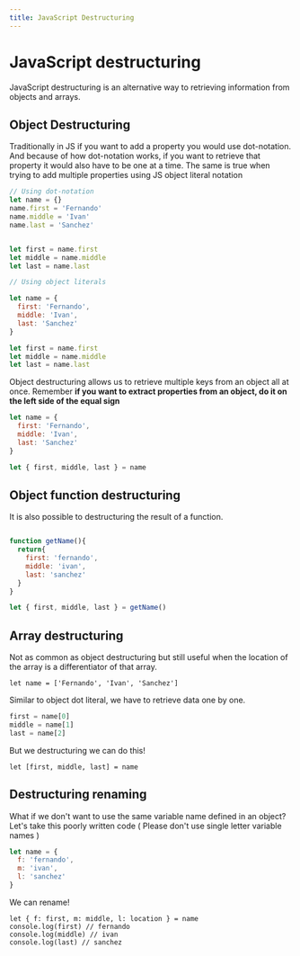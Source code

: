 ```yaml
---
title: JavaScript Destructuring
---
```


# JavaScript destructuring

JavaScript destructuring is an alternative way to retrieving information from objects and arrays.

## Object Destructuring

Traditionally in JS if you want to add a property you would use dot-notation. And because of how dot-notation works, if you want to retrieve that property it would also have to be one at a time. The same is true when trying to add multiple properties using JS object literal notation

```js
// Using dot-notation
let name = {}
name.first = 'Fernando'
name.middle = 'Ivan'
name.last = 'Sanchez'


let first = name.first
let middle = name.middle
let last = name.last

```

```js
// Using object literals

let name = {
  first: 'Fernando',
  middle: 'Ivan',
  last: 'Sanchez'
}

let first = name.first
let middle = name.middle
let last = name.last

```

Object destructuring allows us to retrieve multiple keys from an object all at once. Remember **if you want to extract properties from an object, do it on the left side of the equal sign**

```js
let name = {
  first: 'Fernando',
  middle: 'Ivan',
  last: 'Sanchez'
}

let { first, middle, last } = name
```

## Object function destructuring

It is also possible to destructuring the result of a function.

```js

function getName(){
  return{
    first: 'fernando',
    middle: 'ivan',
    last: 'sanchez'
  }
}

let { first, middle, last } = getName()
```

## Array destructuring

Not as common as object destructuring but still useful when the location of the array is a differentiator of that array.

`let name = ['Fernando', 'Ivan', 'Sanchez']`

Similar to object dot literal, we have to retrieve data one by one.

```js
first = name[0]
middle = name[1]
last = name[2]
```

But we destructuring we can do this!

`let [first, middle, last] = name`

## Destructuring renaming

What if we don't want to use the same variable name defined in an object? Let's take this poorly written code ( Please don't use single letter variable names )

```js
let name = {
  f: 'fernando',
  m: 'ivan',
  l: 'sanchez'
}
```

We can rename! 

```
let { f: first, m: middle, l: location } = name
console.log(first) // fernando
console.log(middle) // ivan
console.log(last) // sanchez
```




